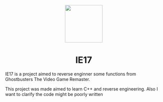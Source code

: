 <p align="center">
    <a href="https://github.com/sakis720/IE17-Launcher/tree/main/IE17-Launcher">
        <img height="120px" src="https://github.com/sakis720/IE17-Launcher/blob/main/IE17-Launcher/logo_in.ico" />
    </a>
</p>

<h1 align="center">IE17</h1>

IE17 is a project aimed to reverse enginner some functions from Ghostbusters The Video Game Remaster.

This project was made aimed to learn C++ and reverse engineering. Also I want to clarify the code might be poorly written
